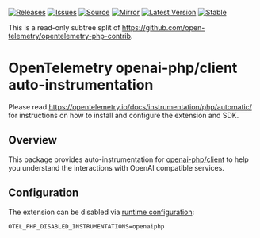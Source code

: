 [![Releases](https://img.shields.io/badge/releases-purple)](https://github.com/opentelemetry-php/contrib-auto-openai/releases)
[![Issues](https://img.shields.io/badge/issues-pink)](https://github.com/open-telemetry/opentelemetry-php/issues)
[![Source](https://img.shields.io/badge/source-contrib-green)](https://github.com/open-telemetry/opentelemetry-php-contrib/tree/main/src/Instrumentation/OpenAIPHP)
[![Mirror](https://img.shields.io/badge/mirror-opentelemetry--php--contrib-blue)](https://github.com/opentelemetry-php/contrib-auto-openai)
[![Latest Version](http://poser.pugx.org/open-telemetry/opentelemetry-auto-openai-php/v/unstable)](https://packagist.org/packages/open-telemetry/opentelemetry-auto-openai-php/)
[![Stable](http://poser.pugx.org/open-telemetry/opentelemetry-auto-openai-php/v/stable)](https://packagist.org/packages/open-telemetry/opentelemetry-auto-openai-php/)

This is a read-only subtree split of https://github.com/open-telemetry/opentelemetry-php-contrib.

# OpenTelemetry openai-php/client auto-instrumentation

Please read https://opentelemetry.io/docs/instrumentation/php/automatic/ for instructions on how to
install and configure the extension and SDK.

## Overview

This package provides auto-instrumentation for [openai-php/client](https://packagist.org/packages/openai-php/client) to help
you understand the interactions with OpenAI compatible services.

## Configuration

The extension can be disabled via [runtime configuration](https://opentelemetry.io/docs/instrumentation/php/sdk/#configuration):

```shell
OTEL_PHP_DISABLED_INSTRUMENTATIONS=openaiphp
```
